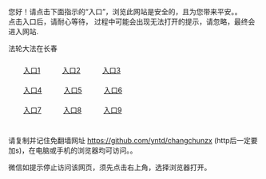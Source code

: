 您好！请点击下面指示的“入口”，浏览此网站是安全的，且为您带来平安。。 <br/>
点击入口后，请耐心等待， 过程中可能会出现无法打开的提示，请忽略，最终会进入网站. </br>

法轮大法在长春<br/>
<div style="padding:10px"><a style="margin:20px" target="_blank" href="https://d132mwchekkqct.cloudfront.net/2Qpsp?rsgzjxgs" id="ccLink1" rel="nofollow">入口1</a> <a target="_blank" style="margin:20px" href="https://dha18vw8cqszj.cloudfront.net/2Qpsp?jvorc" id="ccLink2" rel="nofollow">入口2</a> <a style="margin:20px" target="_blank" href="https://d25uqb5893gqwh.cloudfront.net/2Qpsp?rbjjyx" id="ccLink3" rel="nofollow">入口3</a></div>

<div style="padding:10px" ><a style="margin:20px" target="_blank" href="https://d132mwchekkqct.cloudfront.net/2Qpsp?rsgzjxgs" id="ccLink4" rel="nofollow">入口4</a> <a style="margin:20px" href="https://dha18vw8cqszj.cloudfront.net/2Qpsp?jvorc" target="_blank" id="ccLink5" rel="nofollow">入口5</a> <a style="margin:20px" href="https://d25uqb5893gqwh.cloudfront.net/2Qpsp?rbjjyx" target="_blank" id="ccLink6" rel="nofollow">入口6</a></div>

<div style="padding:10px"><a style="margin:20px" target="_blank" href="https://d132mwchekkqct.cloudfront.net/2Qpsp?rsgzjxgs" id="ccLink7" rel="nofollow">入口7</a> <a style="margin:20px" href="https://dha18vw8cqszj.cloudfront.net/2Qpsp?jvorc" target="_blank" id="ccLink8" rel="nofollow">入口8</a> <a style="margin:20px" target="_blank" href="https://d25uqb5893gqwh.cloudfront.net/2Qpsp?rbjjyx" id="ccLink9" rel="nofollow">入口9</a></div>

<br/>



请复制并记住免翻墙网址 https://github.com/yntd/changchunzx (http后一定要加s)，在电脑或手机的浏览器均可访问。。<br/>

微信如提示停止访问该网页，须先点击右上角，选择浏览器打开。

